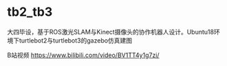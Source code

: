 # tb2_tb3
大四毕设，基于ROS激光SLAM与Kinect摄像头的协作机器人设计。Ubuntu18环境下turtlebot2与turtlebot3的gazebo仿真建图


B站视频
https://www.bilibili.com/video/BV1TT4y1g7zi/
